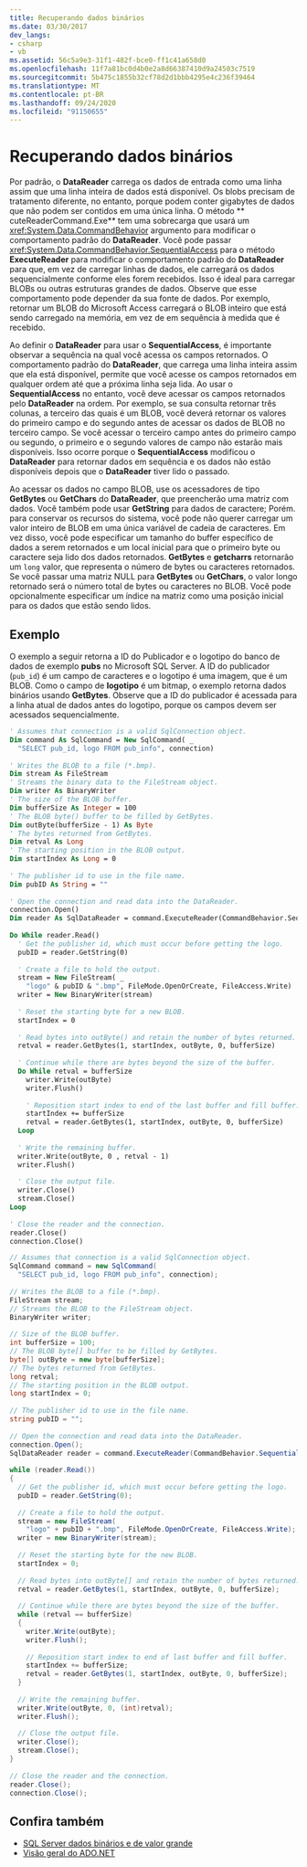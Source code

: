 ```yaml
---
title: Recuperando dados binários
ms.date: 03/30/2017
dev_langs:
- csharp
- vb
ms.assetid: 56c5a9e3-31f1-482f-bce0-ff1c41a658d0
ms.openlocfilehash: 11f7a81bc0d4b0e2a8d66387410d9a24503c7519
ms.sourcegitcommit: 5b475c1855b32cf78d2d1bbb4295e4c236f39464
ms.translationtype: MT
ms.contentlocale: pt-BR
ms.lasthandoff: 09/24/2020
ms.locfileid: "91150655"
---
```

# <a name="retrieving-binary-data"></a>Recuperando dados binários

Por padrão, o **DataReader** carrega os dados de entrada como uma linha assim que uma linha inteira de dados está disponível. Os blobs precisam de tratamento diferente, no entanto, porque podem conter gigabytes de dados que não podem ser contidos em uma única linha. O método ** cuteReaderCommand.Exe** tem uma sobrecarga que usará um <xref:System.Data.CommandBehavior> argumento para modificar o comportamento padrão do **DataReader**. Você pode passar <xref:System.Data.CommandBehavior.SequentialAccess> para o método **ExecuteReader** para modificar o comportamento padrão do **DataReader** para que, em vez de carregar linhas de dados, ele carregará os dados sequencialmente conforme eles forem recebidos. Isso é ideal para carregar BLOBs ou outras estruturas grandes de dados. Observe que esse comportamento pode depender da sua fonte de dados. Por exemplo, retornar um BLOB do Microsoft Access carregará o BLOB inteiro que está sendo carregado na memória, em vez de em sequência à medida que é recebido.  
  
 Ao definir o **DataReader** para usar o **SequentialAccess**, é importante observar a sequência na qual você acessa os campos retornados. O comportamento padrão do **DataReader**, que carrega uma linha inteira assim que ela está disponível, permite que você acesse os campos retornados em qualquer ordem até que a próxima linha seja lida. Ao usar o **SequentialAccess** no entanto, você deve acessar os campos retornados pelo **DataReader** na ordem. Por exemplo, se sua consulta retornar três colunas, a terceiro das quais é um BLOB, você deverá retornar os valores do primeiro campo e do segundo antes de acessar os dados de BLOB no terceiro campo. Se você acessar o terceiro campo antes do primeiro campo ou segundo, o primeiro e o segundo valores de campo não estarão mais disponíveis. Isso ocorre porque o **SequentialAccess** modificou o **DataReader** para retornar dados em sequência e os dados não estão disponíveis depois que o **DataReader** tiver lido o passado.  
  
 Ao acessar os dados no campo BLOB, use os acessadores de tipo **GetBytes** ou **GetChars** do **DataReader**, que preencherão uma matriz com dados. Você também pode usar **GetString** para dados de caractere; Porém. para conservar os recursos do sistema, você pode não querer carregar um valor inteiro de BLOB em uma única variável de cadeia de caracteres. Em vez disso, você pode especificar um tamanho do buffer específico de dados a serem retornados e um local inicial para que o primeiro byte ou caractere seja lido dos dados retornados. **GetBytes** e **getcharrs** retornarão um `long` valor, que representa o número de bytes ou caracteres retornados. Se você passar uma matriz NULL para **GetBytes** ou **GetChars**, o valor longo retornado será o número total de bytes ou caracteres no BLOB. Você pode opcionalmente especificar um índice na matriz como uma posição inicial para os dados que estão sendo lidos.  
  
## <a name="example"></a>Exemplo  

 O exemplo a seguir retorna a ID do Publicador e o logotipo do banco de dados de exemplo **pubs** no Microsoft SQL Server. A ID do publicador (`pub_id`) é um campo de caracteres e o logotipo é uma imagem, que é um BLOB. Como o campo de **logotipo** é um bitmap, o exemplo retorna dados binários usando **GetBytes**. Observe que a ID do publicador é acessada para a linha atual de dados antes do logotipo, porque os campos devem ser acessados sequencialmente.  
  
```vb  
' Assumes that connection is a valid SqlConnection object.  
Dim command As SqlCommand = New SqlCommand( _  
  "SELECT pub_id, logo FROM pub_info", connection)  
  
' Writes the BLOB to a file (*.bmp).  
Dim stream As FileStream
' Streams the binary data to the FileStream object.  
Dim writer As BinaryWriter
' The size of the BLOB buffer.  
Dim bufferSize As Integer = 100
' The BLOB byte() buffer to be filled by GetBytes.  
Dim outByte(bufferSize - 1) As Byte
' The bytes returned from GetBytes.  
Dim retval As Long
' The starting position in the BLOB output.  
Dim startIndex As Long = 0
  
' The publisher id to use in the file name.  
Dim pubID As String = ""
  
' Open the connection and read data into the DataReader.  
connection.Open()  
Dim reader As SqlDataReader = command.ExecuteReader(CommandBehavior.SequentialAccess)  
  
Do While reader.Read()  
  ' Get the publisher id, which must occur before getting the logo.  
  pubID = reader.GetString(0)  
  
  ' Create a file to hold the output.  
  stream = New FileStream( _  
    "logo" & pubID & ".bmp", FileMode.OpenOrCreate, FileAccess.Write)  
  writer = New BinaryWriter(stream)  
  
  ' Reset the starting byte for a new BLOB.  
  startIndex = 0  
  
  ' Read bytes into outByte() and retain the number of bytes returned.  
  retval = reader.GetBytes(1, startIndex, outByte, 0, bufferSize)  
  
  ' Continue while there are bytes beyond the size of the buffer.  
  Do While retval = bufferSize  
    writer.Write(outByte)  
    writer.Flush()  
  
    ' Reposition start index to end of the last buffer and fill buffer.  
    startIndex += bufferSize  
    retval = reader.GetBytes(1, startIndex, outByte, 0, bufferSize)  
  Loop  
  
  ' Write the remaining buffer.  
  writer.Write(outByte, 0 , retval - 1)  
  writer.Flush()  
  
  ' Close the output file.  
  writer.Close()  
  stream.Close()  
Loop  
  
' Close the reader and the connection.  
reader.Close()  
connection.Close()  
```  
  
```csharp  
// Assumes that connection is a valid SqlConnection object.  
SqlCommand command = new SqlCommand(  
  "SELECT pub_id, logo FROM pub_info", connection);  
  
// Writes the BLOB to a file (*.bmp).  
FileStream stream;
// Streams the BLOB to the FileStream object.  
BinaryWriter writer;
  
// Size of the BLOB buffer.  
int bufferSize = 100;
// The BLOB byte[] buffer to be filled by GetBytes.  
byte[] outByte = new byte[bufferSize];
// The bytes returned from GetBytes.  
long retval;
// The starting position in the BLOB output.  
long startIndex = 0;
  
// The publisher id to use in the file name.  
string pubID = "";
  
// Open the connection and read data into the DataReader.  
connection.Open();  
SqlDataReader reader = command.ExecuteReader(CommandBehavior.SequentialAccess);  
  
while (reader.Read())  
{  
  // Get the publisher id, which must occur before getting the logo.  
  pubID = reader.GetString(0);
  
  // Create a file to hold the output.  
  stream = new FileStream(  
    "logo" + pubID + ".bmp", FileMode.OpenOrCreate, FileAccess.Write);  
  writer = new BinaryWriter(stream);  
  
  // Reset the starting byte for the new BLOB.  
  startIndex = 0;  
  
  // Read bytes into outByte[] and retain the number of bytes returned.  
  retval = reader.GetBytes(1, startIndex, outByte, 0, bufferSize);  
  
  // Continue while there are bytes beyond the size of the buffer.  
  while (retval == bufferSize)  
  {  
    writer.Write(outByte);  
    writer.Flush();  
  
    // Reposition start index to end of last buffer and fill buffer.  
    startIndex += bufferSize;  
    retval = reader.GetBytes(1, startIndex, outByte, 0, bufferSize);  
  }  
  
  // Write the remaining buffer.  
  writer.Write(outByte, 0, (int)retval);  
  writer.Flush();  
  
  // Close the output file.  
  writer.Close();  
  stream.Close();  
}  
  
// Close the reader and the connection.  
reader.Close();  
connection.Close();  
```  
  
## <a name="see-also"></a>Confira também

- [SQL Server dados binários e de valor grande](./sql/sql-server-binary-and-large-value-data.md)
- [Visão geral do ADO.NET](ado-net-overview.md)
